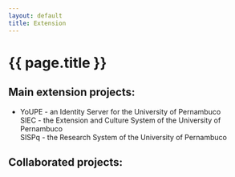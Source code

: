 ```yaml
---
layout: default
title: Extension
---
```


{{ page.title }}
================

## Main extension projects:

- YoUPE - an Identity Server for the University of Pernambuco <br/>
  SIEC - the Extension and Culture System of the University of Pernambuco <br/>
  SISPq - the Research System of the University of Pernambuco

## Collaborated projects:

